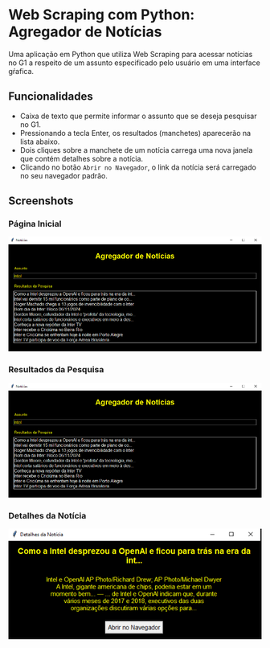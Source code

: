 # Web Scraping com Python: Agregador de Notícias

Uma aplicação em Python que utiliza Web Scraping para acessar notícias no G1 a respeito de um assunto especificado pelo usuário em uma interface gŕafica.

## Funcionalidades

- Caixa de texto que permite informar o assunto que se deseja pesquisar no G1.
- Pressionando a tecla Enter, os resultados (manchetes) aparecerão na lista abaixo.
- Dois cliques sobre a manchete de um notícia carrega uma nova janela que contém detalhes sobre a notícia.
- Clicando no botão `Abrir no Navegador`, o link da notícia será carregado no seu navegador padrão.

## Screenshots

### Página Inicial

![Página inicial da interface da aplicação](Photos/image2.png)

### Resultados da Pesquisa

![Resultados da pesquisa](Photos/image2.png)

### Detalhes da Notícia

![Detalhes da notícia](Photos/image.png)
